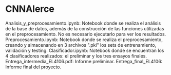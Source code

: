 # CNNAlerce

Analisis_y_preprocesamiento.ipynb: Notebook donde se realiza el análisis de la base de datos, además de la construcción de las funciones utilizadas en el preprocesamiento. No es necesario ejecutarlo para ver los resultados.
Preprocesamiento.ipynb: Notebook donde se realiza el preprocesamiento, creando y almacenando en 3 archivos ".pkl" los sets de entrenamiento, validación y testing.
Clasificador.ipynb: Notebook donde se encuentran los 4 clasificadores realizados: el preliminar y los tres ensayos finales.
Entrega_intermedia_EL4106.pdf: Informe preliminar.
Entrega_final_EL4106: Informe final del proyecto.

